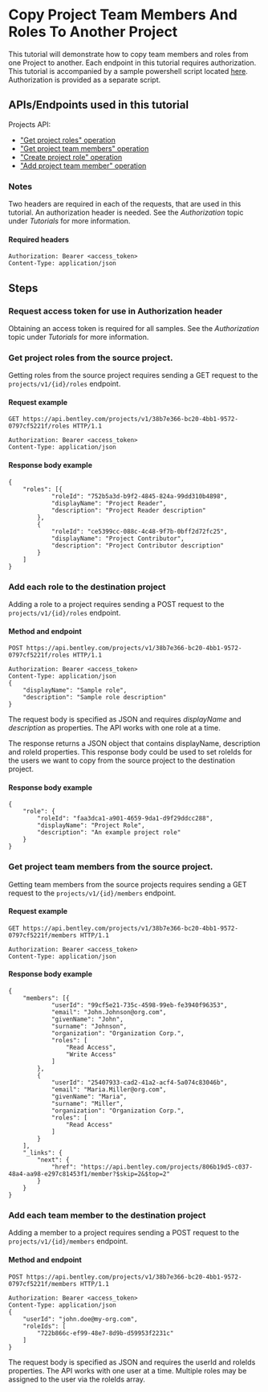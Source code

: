 # Copy Project Team Members And Roles To Another Project

This tutorial will demonstrate how to copy team members and roles from one Project to another. Each endpoint in this tutorial requires authorization. This tutorial is accompanied by a sample powershell script located [here](https://wwww.bentley.com). Authorization is provided as a separate script.

## APIs/Endpoints used in this tutorial

Projects API:

- ["Get project roles" operation](/api-groups/administration/apis/projects/operations/get-project-roles)
- ["Get project team members" operation](/api-groups/administration/apis/projects/operations/get-project-team-members)
- ["Create project role" operation](/api-groups/administration/apis/projects/operations/create-project-role)
- ["Add project team member" operation](/api-groups/administration/apis/projects/operations/add-project-team-member)

### Notes

Two headers are required in each of the requests, that are used in this tutorial. An authorization header is needed. See the _Authorization_ topic under _Tutorials_ for more information.

#### Required headers

```HTTP
Authorization: Bearer <access_token>
Content-Type: application/json
```

## Steps

### Request access token for use in Authorization header

Obtaining an access token is required for all samples. See the _Authorization_ topic under _Tutorials_ for more information.

### Get project roles from the source project.

Getting roles from the source project requires sending a GET request to the `projects/v1/{id}/roles` endpoint.

#### Request example

```HTTP
GET https://api.bentley.com/projects/v1/38b7e366-bc20-4bb1-9572-0797cf5221f/roles HTTP/1.1

Authorization: Bearer <access_token>
Content-Type: application/json
```

#### Response body example

```HTTP
{
    "roles": [{
            "roleId": "752b5a3d-b9f2-4845-824a-99dd310b4898",
            "displayName": "Project Reader",
            "description": "Project Reader description"
        },
        {
            "roleId": "ce5399cc-088c-4c48-9f7b-0bff2d72fc25",
            "displayName": "Project Contributor",
            "description": "Project Contributor description"
        }
    ]
}
```

### Add each role to the destination project

Adding a role to a project requires sending a POST request to the `projects/v1/{id}/roles` endpoint.

#### Method and endpoint

```HTTP
POST https://api.bentley.com/projects/v1/38b7e366-bc20-4bb1-9572-0797cf5221f/roles HTTP/1.1

Authorization: Bearer <access_token>
Content-Type: application/json
{
    "displayName": "Sample role",
    "description": "Sample role description"
}
```

The request body is specified as JSON and requires _displayName_ and _description_ as properties. The API works with one role at a time.

The response returns a JSON object that contains displayName, description and roleId properties. This response body could be used to set roleIds for the users we want to copy from the source project to the destination project.

#### Response body example

```HTTP
{
    "role": {
        "roleId": "faa3dca1-a901-4659-9da1-d9f29ddcc288",
        "displayName": "Project Role",
        "description": "An example project role"
    }
}
```

### Get project team members from the source project.

Getting team members from the source projects requires sending a GET request to the `projects/v1/{id}/members` endpoint.

#### Request example

```HTTP
GET https://api.bentley.com/projects/v1/38b7e366-bc20-4bb1-9572-0797cf5221f/members HTTP/1.1

Authorization: Bearer <access_token>
Content-Type: application/json
```

#### Response body example

```HTTP
{
    "members": [{
            "userId": "99cf5e21-735c-4598-99eb-fe3940f96353",
            "email": "John.Johnson@org.com",
            "givenName": "John",
            "surname": "Johnson",
            "organization": "Organization Corp.",
            "roles": [
                "Read Access",
                "Write Access"
            ]
        },
        {
            "userId": "25407933-cad2-41a2-acf4-5a074c83046b",
            "email": "Maria.Miller@org.com",
            "givenName": "Maria",
            "surname": "Miller",
            "organization": "Organization Corp.",
            "roles": [
                "Read Access"
            ]
        }
    ],
    "_links": {
        "next": {
            "href": "https://api.bentley.com/projects/806b19d5-c037-48a4-aa98-e297c81453f1/member?$skip=2&$top=2"
        }
    }
}
```

### Add each team member to the destination project

Adding a member to a project requires sending a POST request to the `projects/v1/{id}/members` endpoint.

#### Method and endpoint

```HTTP
POST https://api.bentley.com/projects/v1/38b7e366-bc20-4bb1-9572-0797cf5221f/members HTTP/1.1

Authorization: Bearer <access_token>
Content-Type: application/json
{
    "userId": "john.doe@my-org.com",
    "roleIds": [
        "722b866c-ef99-48e7-8d9b-d59953f2231c"
    ]
}
```

The request body is specified as JSON and requires the userId and roleIds properties. The API works with one user at a time. Multiple roles may be assigned to the user via the roleIds array.
